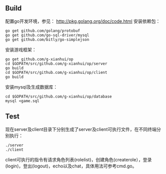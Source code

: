 ## Build

配置go开发环境，参见：
http://pkg.golang.org/doc/code.html
安装依赖包：
```
go get github.com/golang/protobuf
go get github.com/go-sql-driver/mysql
go get github.com/bitly/go-simplejson
```
安装游戏框架：
```
go get github.com/g-xianhui/op
cd $GOPATH/src/github.com/g-xianhui/op/server
go build
cd $GOPATH/src/github.com/g-xianhui/op/client
go build
```
安装mysql及生成数据库：
```
cd $GOPATH/src/github.com/g-xianhui/op/database
mysql <game.sql
```

## Test

现在server及client目录下分别生成了server及client可执行文件，在不同终端分别执行：
```
./server
./client
```
client可执行的指令有请求角色列表(rolelist)，创建角色(createrole），登录(login)，登出(logout)，echo以及chat，具体用法可参考cmd.go。
